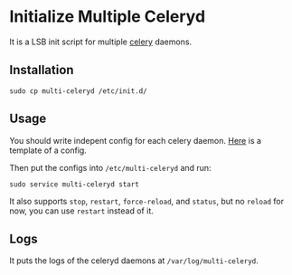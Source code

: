 # Initialize Multiple Celeryd

It is a LSB init script for multiple [celery](http://www.celeryproject.org/)
daemons.

## Installation

    sudo cp multi-celeryd /etc/init.d/

## Usage

You should write indepent config for each celery daemon.
[Here](https://github.com/moskytw/init-multi-celeryd/blob/master/etc-multi-celeryd-config.tmpl)
is a template of a config.

Then put the configs into `/etc/multi-celeryd` and run:

    sudo service multi-celeryd start

It also supports `stop`, `restart`, `force-reload`, and `status`, but no
`reload` for now, you can use `restart` instead of it.

## Logs

It puts the logs of the celeryd daemons at `/var/log/multi-celeryd`.
